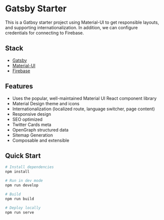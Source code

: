 # Gatsby Starter

This is a Gatbsy starter project using Material-UI to get responsible layouts, and supporting internationalization. In addition, we can configure credentials for connecting to Firebase.

## Stack
  * [Gatsby](https://www.gatsbyjs.org/)
  * [Material-UI](https://material-ui.com/)
  * [Firebase](https://firebase.google.com/)

## Features
  * Uses the popular, well-maintained Material UI React component library
  * Material Design theme and icons
  * Internationalization (localized route, language switcher, page content)
  * Responsive design
  * SEO optimized
  * Twitter Cards meta
  * OpenGraph structured data
  * Sitemap Generation
  * Composable and extensible

## Quick Start
```bash
# Install dependencies
npm install

# Run in dev mode
npm run develop

# Build
npm run build

# Deploy locally
npm run serve
```